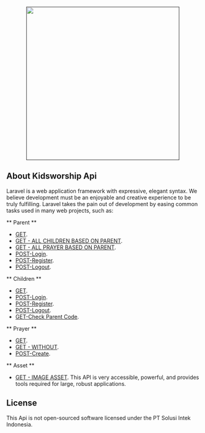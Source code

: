<p align="center"><a href="" target="_blank"><img src="https://i.imgur.com/mM4GHMk.png" width="400"></a></p>

## About Kidsworship Api

Laravel is a web application framework with expressive, elegant syntax. We believe development must be an enjoyable and creative experience to be truly fulfilling. Laravel takes the pain out of development by easing common tasks used in many web projects, such as:

** Parent **

-   [GET](http://admin.kidsworship.solusi.vip/api/all-parents).
-   [GET - ALL CHILDREN BASED ON PARENT](http://admin.kidsworship.solusi.vip/api/parents/childrens/{parent_id}).
-   [GET - ALL PRAYER BASED ON PARENT](http://admin.kidsworship.solusi.vip/api/parents/{parent_id}).
-   [POST-Login](http://admin.kidsworship.solusi.vip/api/parents/login).
-   [POST-Register](http://admin.kidsworship.solusi.vip/api/parents/register).
-   [POST-Logout](http://admin.kidsworship.solusi.vip/api/parents/logout).

** Children **

-   [GET](http://admin.kidsworship.solusi.vip/api/all-childrens).
-   [POST-Login](http://admin.kidsworship.solusi.vip/api/childrens/login).
-   [POST-Register](http://admin.kidsworship.solusi.vip/api/childrens/register).
-   [POST-Logout](http://admin.kidsworship.solusi.vip/api/childrens/logout).
-   [GET-Check Parent Code](http://admin.kidsworship.solusi.vip/api/childrens/check/{parent_id}).

** Prayer **

-   [GET](http://admin.kidsworship.solusi.vip/api/prayers).
-   [GET - WITHOUT](http://admin.kidsworship.solusi.vip/api/without).
-   [POST-Create](http://admin.kidsworship.solusi.vip/api/prayers/store).

** Asset **

-   [GET - IMAGE ASSET](http://admin.kidsworship.solusi.vip/api/image/allAsset/{image_name.png/jpg}).
    This API is very accessible, powerful, and provides tools required for large, robust applications.

## License

This Api is not open-sourced software licensed under the PT Solusi Intek Indonesia.

